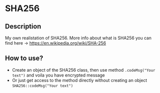 # SHA256

## Description
My own realistation of SHA256.
More info about what is SHA256 you can find here -> https://en.wikipedia.org/wiki/SHA-256

## How to use?
- Create an object of the SHA256 class, then use method `.codeMsg("Your text")` and voila you have encrypted message
- Or just get access to the method directly without creating an object `SHA256::codeMsg("Your text")`